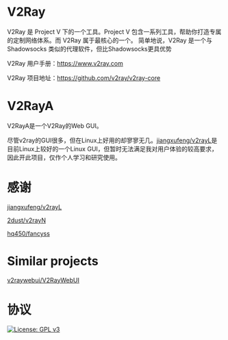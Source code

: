 # V2Ray

V2Ray 是 Project V 下的一个工具。Project V 包含一系列工具，帮助你打造专属的定制网络体系。而 V2Ray 属于最核心的一个。 简单地说，V2Ray 是一个与 Shadowsocks 类似的代理软件，但比Shadowsocks更具优势

V2Ray 用户手册：https://www.v2ray.com

V2Ray 项目地址：https://github.com/v2ray/v2ray-core

# V2RayA

V2RayA是一个V2Ray的Web GUI。

尽管v2ray的GUI很多，但在Linux上好用的却寥寥无几。[jiangxufeng/v2rayL](https://github.com/jiangxufeng/v2rayL)是目前Linux上较好的一个Linux GUI，但暂时无法满足我对用户体验的较高要求，因此开此项目，仅作个人学习和研究使用。

# 感谢

[jiangxufeng/v2rayL](https://github.com/jiangxufeng/v2rayL)

[2dust/v2rayN](https://github.com/2dust/v2rayN)

[hq450/fancyss](https://github.com/hq450/fancyss)

# Similar projects

[v2raywebui/V2RayWebUI](https://github.com/v2raywebui/V2RayWebUI)

# 协议

[![License: GPL v3](https://img.shields.io/badge/License-GPL%20v3-blue.svg)](https://www.gnu.org/licenses/gpl-3.0)